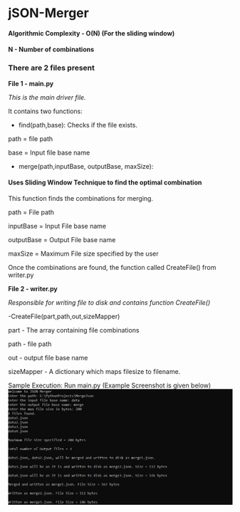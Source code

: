 # jSON-Merger

#### Algorithmic Complexity - O(N)  (For the sliding window)

#### N - Number of combinations

### There are 2 files present

**File 1 - main.py**

*This is the main driver file.*

It contains two functions:
- find(path,base): Checks if the file exists. 

path = file path 

base = Input file base name

- merge(path,inputBase, outputBase, maxSize):

#### Uses Sliding Window Technique to find the optimal combination

This function finds the combinations for merging.

path = File path

inputBase = Input File base name

outputBase = Output File base name

maxSize = Maximum File size specified by the user

Once the combinations are found, the function called CreateFile() from writer.py

**File 2 - writer.py**

*Responsible for writing file to disk and contains function CreateFile()*

-CreateFile(part,path,out,sizeMapper)

part - The array containing file combinations

path - file path

out - output file base name

sizeMapper - A dictionary which maps filesize to filename.

Sample Execution:
Run main.py
(Example Screenshot is given below)
![alt text](https://github.com/drstrange11/jSON-Merger/blob/master/sample.PNG)

